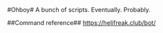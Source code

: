 #Ohboy#
A bunch of scripts. Eventually. Probably.

##Command reference##
https://helifreak.club/bot/
